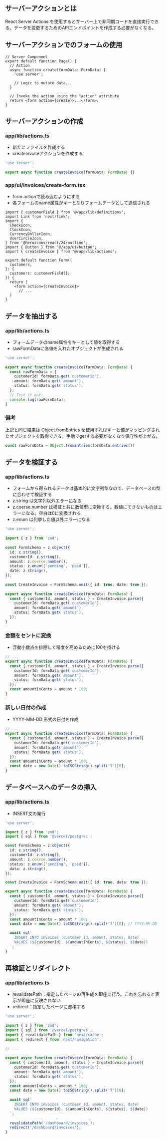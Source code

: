 ## サーバーアクションとは

React Server Actions を使用するとサーバー上で非同期コードを直接実行できる。データを変更するためのAPIエンドポイントを作成する必要がなくなる。

## サーバーアクションでのフォームの使用

```tsx
// Server Component
export default function Page() {
  // Action
  async function create(formData: FormData) {
    'use server';
 
    // Logic to mutate data...
  }
 
  // Invoke the action using the "action" attribute
  return <form action={create}>...</form>;
}
```

## サーバーアクションの作成 

### app/lib/actions.ts

- 新たにファイルを作成する
- createInvoceアクションを作成する

```ts
'use server';
 
export async function createInvoice(formData: FormData) {}
```

### app/ui/invoices/create-form.tsx 

- form actionで読み込むようにする
- 各フォームのname属性がキーとなりフォームデータとして送信される

```tsx
import { customerField } from '@/app/lib/definitions';
import Link from 'next/link';
import {
  CheckIcon,
  ClockIcon,
  CurrencyDollarIcon,
  UserCircleIcon,
} from '@heroicons/react/24/outline';
import { Button } from '@/app/ui/button';
import { createInvoice } from '@/app/lib/actions';
 
export default function Form({
  customers,
}: {
  customers: customerField[];
}) {
  return (
    <form action={createInvoice}>
      // ...
  )
}
```

## データを抽出する

### app/lib/actions.ts

- フォームデータのname属性をキーとして値を取得する
- rawFormDataに各値を入れたオブジェクトが生成される

```ts
'use server';
 
export async function createInvoice(formData: FormData) {
  const rawFormData = {
    customerId: formData.get('customerId'),
    amount: formData.get('amount'),
    status: formData.get('status'),
  };
  // Test it out:
  console.log(rawFormData);
}
```

### 備考

上記と同じ結果は Object.fromEntries を使用すればキーと値がマッピングされたオブジェクトを取得できる。手動でgetする必要がなくなり保守性が上がる。

```ts
const rawFormData = Object.fromEntries(formData.entries())
```

## データを検証する

### app/lib/actions.ts

- フォームから得られるデータは基本的に文字列型なので、データベースの型に合わせて検証する
- z.string は文字列以外エラーになる
- z.coerse.number は検証と共に数値型に変換する。数値にできないものはエラーになる。空白は0に変換される
- z.enum は列挙した値以外エラーになる

```ts
'use server';
 
import { z } from 'zod';
 
const FormSchema = z.object({
  id: z.string(),
  customerId: z.string(),
  amount: z.coerce.number(),
  status: z.enum(['pending', 'paid']),
  date: z.string(),
});
 
const CreateInvoice = FormSchema.omit({ id: true, date: true });
 
export async function createInvoice(formData: FormData) {
  const { customerId, amount, status } = CreateInvoice.parse({
    customerId: formData.get('customerId'),
    amount: formData.get('amount'),
    status: formData.get('status'),
  });
}
```

### 金額をセントに変換 

- 浮動小数点を排除して精度を高めるために100を掛ける

```ts
// ...
export async function createInvoice(formData: FormData) {
  const { customerId, amount, status } = CreateInvoice.parse({
    customerId: formData.get('customerId'),
    amount: formData.get('amount'),
    status: formData.get('status'),
  });
  const amountInCents = amount * 100;
}
```

### 新しい日付の作成 

- YYYY-MM-DD 形式の日付を作成

```ts
// ...
export async function createInvoice(formData: FormData) {
  const { customerId, amount, status } = CreateInvoice.parse({
    customerId: formData.get('customerId'),
    amount: formData.get('amount'),
    status: formData.get('status'),
  });
  const amountInCents = amount * 100;
  const date = new Date().toISOString().split('T')[0];
}
```

## データベースへのデータの挿入

### app/lib/actions.ts

- INSERT文の発行

```ts
'use server';

import { z } from 'zod';
import { sql } from '@vercel/postgres';

const FormSchema = z.object({
  id: z.string(),
  customerId: z.string(),
  amount: z.coerce.number(),
  status: z.enum(['pending', 'paid']),
  data: z.string(),
});

const CreateInvoice = FormSchema.omit({ id: true, data: true });

export async function createInvoice(formData: FormData) {
  const { customerId, amount, status } = CreateInvoice.parse({
    customerId: formData.get('customerId'),
    amount: formData.get('amount'),
    status: formData.get('status'),
  });
  const amountInCents = amount * 100;
  const date = new Date().toISOString().split('T')[0]; // YYYY-MM-DD

  await sql`
    INSERT INTO invoices (customer_id, amount, status, date)
    VALUES (${customerId}, ${amountInCents}, ${status}, ${date})
  `;
}
```

## 再検証とリダイレクト

### app/lib/actions.ts

- revalidatePath：指定したページの再生成を即座に行う。これを忘れると表示が即座に反映されない
- redirect：指定したページに遷移する

```ts
'use server';
 
import { z } from 'zod';
import { sql } from '@vercel/postgres';
import { revalidatePath } from 'next/cache';
import { redirect } from 'next/navigation';
 
// ...
 
export async function createInvoice(formData: FormData) {
  const { customerId, amount, status } = CreateInvoice.parse({
    customerId: formData.get('customerId'),
    amount: formData.get('amount'),
    status: formData.get('status'),
  });
  const amountInCents = amount * 100;
  const date = new Date().toISOString().split('T')[0];
 
  await sql`
    INSERT INTO invoices (customer_id, amount, status, date)
    VALUES (${customerId}, ${amountInCents}, ${status}, ${date})
  `;
 
  revalidatePath('/dashboard/invoices');
  redirect('/dashboard/invoices');
}
```